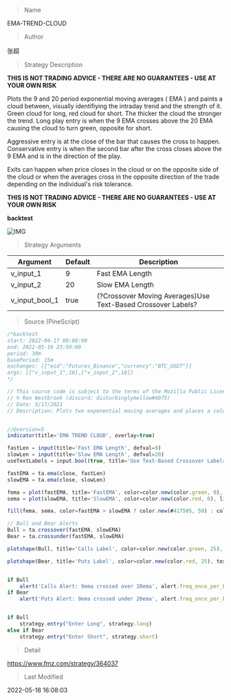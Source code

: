 
> Name

EMA-TREND-CLOUD

> Author

张超

> Strategy Description

******THIS IS NOT TRADING ADVICE - THERE ARE NO GUARANTEES - USE AT YOUR OWN RISK******

Plots the 9 and 20 period exponential moving averages ( EMA ) and paints a cloud between, visually identifiying the intraday trend and the strength of it. Green cloud for long, red cloud for short. The thicker the cloud the stronger the trend. Long play entry is when the 9 EMA crosses above the 20 EMA causing the cloud to turn green, opposite for short.

Aggressive entry is at the close of the bar that causes the cross to happen. Conservative entry is when the second bar after the cross closes above the 9 EMA and is in the direction of the play.

Exits can happen when price closes in the cloud or on the opposite side of the cloud or when the averages cross in the opposite direction of the trade depending on the individual's risk tolerance.

******THIS IS NOT TRADING ADVICE - THERE ARE NO GUARANTEES - USE AT YOUR OWN RISK******

**backtest**

 ![IMG](https://www.fmz.com/upload/asset/184ea44f346ab988372.png) 

> Strategy Arguments



|Argument|Default|Description|
|----|----|----|
|v_input_1|9|Fast EMA Length|
|v_input_2|20|Slow EMA Length|
|v_input_bool_1|true|(?Crossover Moving Averages)Use Text-Based Crossover Labels?|


> Source (PineScript)

``` javascript
/*backtest
start: 2022-04-17 00:00:00
end: 2022-05-16 23:59:00
period: 30m
basePeriod: 15m
exchanges: [{"eid":"Futures_Binance","currency":"BTC_USDT"}]
args: [["v_input_1",10],["v_input_2",18]]
*/

// This source code is subject to the terms of the Mozilla Public License 2.0 at https://mozilla.org/MPL/2.0/
// © Ron Westbrook (discord: disturbinglymellow#4075)
// Date: 5/17/2021
// Description: Plots two exponential moving averages and places a colored cloud between to indicate trend direction. Default values of 9 and 20 periods have worked well for me, but inputs are available if you choose to change them. If you like my work and want to support more of it please consider leaving me a tip here. https://tinyurl.com/tipron


//@version=5
indicator(title='EMA TREND CLOUD', overlay=true)

fastLen = input(title='Fast EMA Length', defval=9)
slowLen = input(title='Slow EMA Length', defval=20)
useTextLabels = input.bool(true, title='Use Text-Based Crossover Labels?', group='Crossover Moving Averages')

fastEMA = ta.ema(close, fastLen)
slowEMA = ta.ema(close, slowLen)

fema = plot(fastEMA, title='FastEMA', color=color.new(color.green, 0), linewidth=1, style=plot.style_line)
sema = plot(slowEMA, title='SlowEMA', color=color.new(color.red, 0), linewidth=1, style=plot.style_line)

fill(fema, sema, color=fastEMA > slowEMA ? color.new(#417505, 50) : color.new(#890101, 50), title='Cloud')

// Bull and Bear Alerts
Bull = ta.crossover(fastEMA, slowEMA)
Bear = ta.crossunder(fastEMA, slowEMA)

plotshape(Bull, title='Calls Label', color=color.new(color.green, 25), textcolor=useTextLabels ? color.white : color.new(color.white, 100), style=useTextLabels ? shape.labelup : shape.triangleup, text='Calls', location=location.belowbar)

plotshape(Bear, title='Puts Label', color=color.new(color.red, 25), textcolor=useTextLabels ? color.white : color.new(color.white, 100), style=useTextLabels ? shape.labeldown : shape.triangledown, text='Puts', location=location.abovebar)


if Bull
    alert('Calls Alert: 9ema crossed over 20ema', alert.freq_once_per_bar_close)
if Bear
    alert('Puts Alert: 9ema crossed under 20ema', alert.freq_once_per_bar_close)


if Bull
    strategy.entry("Enter Long", strategy.long)
else if Bear
    strategy.entry("Enter Short", strategy.short)
```

> Detail

https://www.fmz.com/strategy/364037

> Last Modified

2022-05-18 16:08:03
